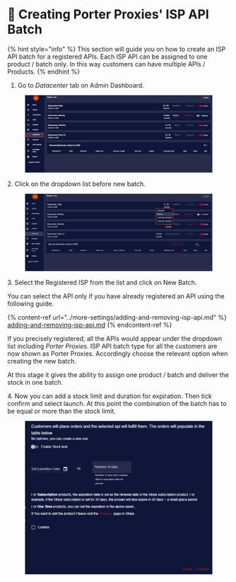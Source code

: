 # 🔱 Creating Porter Proxies' ISP API Batch

{% hint style="info" %}
This section will guide you on how to create an ISP API batch for a registered APIs. Each ISP API can be assigned to one product / batch only. In this way customers can have multiple APIs / Products. &#x20;
{% endhint %}

1. Go to _Datacenter_ tab on Admin Dashboard.

<figure><img src="../.gitbook/assets/5 (6).png" alt=""><figcaption></figcaption></figure>

2\. Click on the dropdown list before new batch.

<figure><img src="../.gitbook/assets/x.png" alt=""><figcaption></figcaption></figure>

3\. Select the Registered ISP from the list and click on New Batch.&#x20;

You can select the API only if you have already registered an API using the following guide.&#x20;

{% content-ref url="../more-settings/adding-and-removing-isp-api.md" %}
[adding-and-removing-isp-api.md](../more-settings/adding-and-removing-isp-api.md)
{% endcontent-ref %}

If you precisely registered, all the APIs would appear under the dropdown list including _Porter Proxies_. ISP API batch type for all the customers are now shown as Porter Proxies. Accordingly choose the relevant option when creating the new batch.

At this stage it gives the ability to assign one product / batch and deliver the stock in one batch.

4\. Now you can add a stock limit and duration for expiration. Then tick confirm and select launch. At this point the combination of the batch has to be equal or more than the stock limit.

<figure><img src="../.gitbook/assets/z.png" alt=""><figcaption></figcaption></figure>
